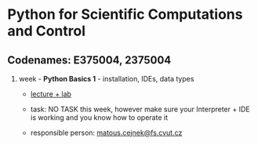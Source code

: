 # Python for Scientific Computations and Control 
## Codenames: E375004, 2375004

1. week - **Python Basics 1** - installation, IDEs, data types

   - [lecture + lab](courses/intro.md)
   
   - task: NO TASK this week, however make sure your Interpreter + IDE is working and you know how to operate it
   
   - responsible person: matous.cejnek@fs.cvut.cz
